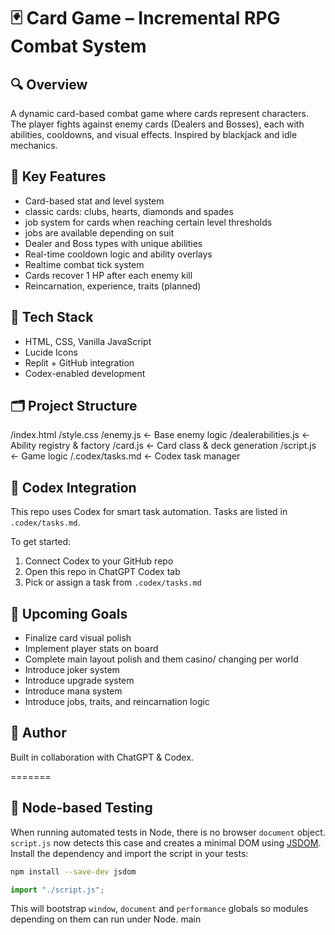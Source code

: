 # 🃏 Card Game – Incremental RPG Combat System

## 🔍 Overview
A dynamic card-based combat game where cards represent characters. The player fights against enemy cards (Dealers and Bosses), each with abilities, cooldowns, and visual effects. Inspired by blackjack and idle mechanics.

## 🧩 Key Features
- Card-based stat and level system
- classic cards: clubs, hearts, diamonds and spades
- job system for cards when reaching certain level thresholds
- jobs are available depending on suit
- Dealer and Boss types with unique abilities
- Real-time cooldown logic and ability overlays
- Realtime combat tick system
- Cards recover 1 HP after each enemy kill
- Reincarnation, experience, traits (planned)

## 🧠 Tech Stack
- HTML, CSS, Vanilla JavaScript
- Lucide Icons
- Replit + GitHub integration
- Codex-enabled development

## 🗂️ Project Structure
/index.html
/style.css
/enemy.js ← Base enemy logic
/dealerabilities.js ← Ability registry & factory
/card.js ← Card class & deck generation
/script.js ← Game logic
/.codex/tasks.md ← Codex task manager


## 🔧 Codex Integration
This repo uses Codex for smart task automation. Tasks are listed in `.codex/tasks.md`.

To get started:
1. Connect Codex to your GitHub repo
2. Open this repo in ChatGPT Codex tab
3. Pick or assign a task from `.codex/tasks.md`

## 🚧 Upcoming Goals
- Finalize card visual polish
- Implement player stats on board
- Complete main layout polish and them casino/ changing per world
- Introduce joker system
- Introduce upgrade system
- Introduce mana system
- Introduce jobs, traits, and reincarnation logic

## 👾 Author
Built in collaboration with ChatGPT & Codex.

=======
## 🧪 Node-based Testing
When running automated tests in Node, there is no browser `document` object.
`script.js` now detects this case and creates a minimal DOM using
[JSDOM](https://github.com/jsdom/jsdom). Install the dependency and import the
script in your tests:

```bash
npm install --save-dev jsdom
```

```javascript
import "./script.js";
```

This will bootstrap `window`, `document` and `performance` globals so modules
depending on them can run under Node.
main
